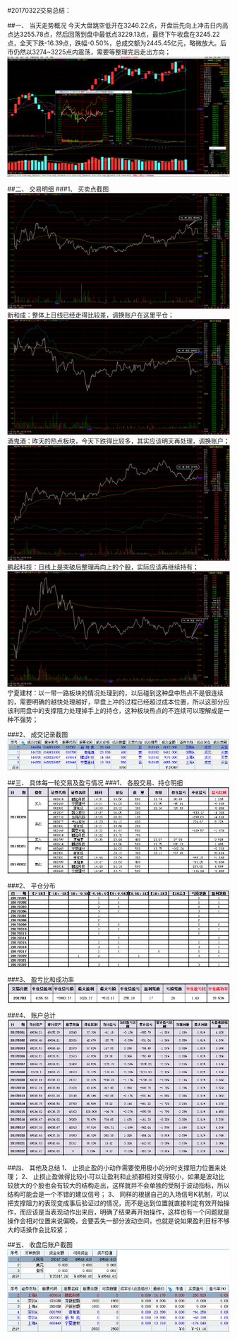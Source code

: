 ﻿#20170322交易总结： 

##一、	当天走势概况
今天大盘跳空低开在3246.22点，开盘后先向上冲击日内高点达3255.78点，然后回落到盘中最低点3229.13点，最终下午收盘在3245.22点，全天下跌-16.39点，跌幅-0.50%，总成交额为2445.45亿元，略微放大。后市仍然以3274~3225点内震荡，需要等整理完后走出方向；
![](20170322.A.dp.png)

##二、	交易明细
###1、	买卖点截图
![](20170322.B.1.png)
新和成：整体上日线已经走得比较差，调换账户在这里平仓；
![](20170322.B.2.png)
酒鬼酒：昨天的热点板块，今天下跌得比较多，其实应该明天再处理，调换账户；
![](20170322.B.3.png)
鹏起科技：日线上是突破后整理再向上的个股，实际应该再继续持有；
![](20170322.B.4.png)
宁夏建材：以一带一路板块的情况处理到的，以后碰到这种盘中热点不是很连续的，需要明确的越快处理越好，早盘上冲的过程已经超过成本位置，所以这部分应该利用盘中的支撑阻力处理掉手上的持仓，这种板块热点的不连续可以理解成是一种不强势；



###2、	成交记录截图
![](20170322.C1.cj.png)


##三、	具体每一轮交易及盈亏情况
###1、	各股交易、持仓明细
![](20170322.C2.cc.png) 

###2、	平仓分布
![](20170322.C3.pc.png)

###3、	盈亏比和成功率
![](20170322.C4.cgl.png) 

###4、	账户总计
![](20170322.C5.zj.png)


##四、	其他及总结
1、	止损止盈的小动作需要使用极小的分时支撑阻力位置来处理；
2、	止损止盈做得比较小可以让盈利和止损都相对变得较小，如果是波动比较放大的个股也会有较大的结构走出，这样就并不会单独的受制于波动指标，所以结构可能会是一个不错的建议信号；
3、	同样的根据自己的入场信号K机制，可以把支撑阻力的表现变成事后验证过的情况，而不是达到位置就直接判定有效开始操作，而应该是当表现动作出来后，明确了结果再开始操作，这样也有一个问题就是操作会相对位置来说偏晚，会要丢失一部分波动空间，也就是说如果盈利目标不够大的话操作会比较紧；















 

##五、	收盘后账户截图
![](20170322.C6.zh.png)